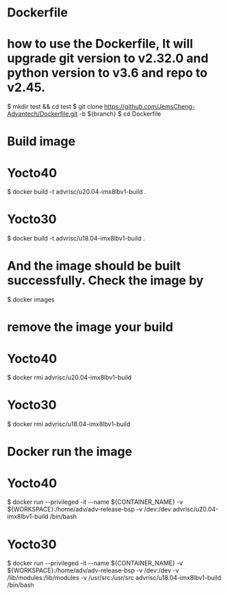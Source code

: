 # Dockerfile
# how to use the Dockerfile, It will upgrade git version to v2.32.0 and python version to v3.6 and repo to v2.45.
$ mkdir test && cd test
$ git clone https://github.com/JemsCheng-Advantech/Dockerfile.git -b ${branch}
$ cd Dockerfile
# Build image
# Yocto40
$ docker build -t advrisc/u20.04-imx8lbv1-build .
# Yocto30
$ docker build -t advrisc/u18.04-imx8lbv1-build .

# And the image should be built successfully. Check the image by
$ docker images

# remove the image your build
# Yocto40
$ docker rmi advrisc/u20.04-imx8lbv1-build
# Yocto30
$ docker rmi advrisc/u18.04-imx8lbv1-build

# Docker run the image
# Yocto40
$ docker run --privileged -it --name ${CONTAINER_NAME} -v ${WORKSPACE}:/home/adv/adv-release-bsp -v /dev:/dev advrisc/u20.04-imx8lbv1-build /bin/bash
# Yocto30
$ docker run --privileged -it --name ${CONTAINER_NAME} -v ${WORKSPACE}:/home/adv/adv-release-bsp -v /dev:/dev -v /lib/modules:/lib/modules -v /usr/src:/usr/src advrisc/u18.04-imx8lbv1-build /bin/bash


